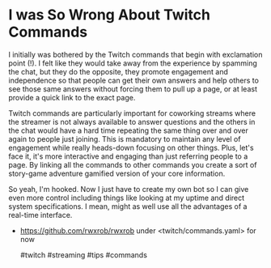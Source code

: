 # I was So Wrong About Twitch Commands

I initially was bothered by the Twitch commands that begin with
exclamation point (!). I felt like they would take away from the
experience by spamming the chat, but they do the opposite, they promote
engagement and independence so that people can get their own answers and
help others to see those same answers without forcing them to pull up a
page, or at least provide a quick link to the exact page. 

Twitch commands are particularly important for coworking streams where
the streamer is not always available to answer questions and the others
in the chat would have a hard time repeating the same thing over and
over again to people just joining. This is mandatory to maintain any
level of engagement while really heads-down focusing on other things.
Plus, let's face it, it's more interactive and engaging than just
referring people to a page. By linking all the commands to other
commands you create a sort of story-game adventure gamified version of
your core information.

So yeah, I'm hooked. Now I just have to create my own bot so I can give
even more control including things like looking at my uptime and direct
system specifications. I mean, might as well use all the advantages of a
real-time interface.

* <https://github.com/rwxrob/rwxrob> under <twitch/commands.yaml> for
  now

    #twitch #streaming #tips #commands
